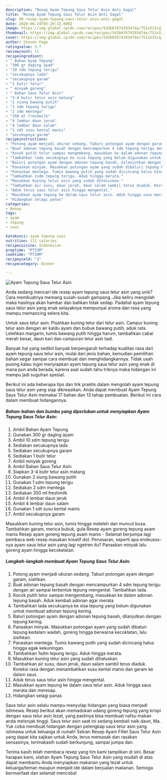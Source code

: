 ```yaml
---
description: "Resep Ayam Tepung Saus Telur Asin Anti Gagal"
title: "Resep Ayam Tepung Saus Telur Asin Anti Gagal"
slug: 90-resep-ayam-tepung-saus-telur-asin-anti-gagal
date: 2020-06-24T05:29:23.680Z
image: https://img-global.cpcdn.com/recipes/5d3b6f674393474e/751x532cq70/ayam-tepung-saus-telur-asin-foto-resep-utama.jpg
thumbnail: https://img-global.cpcdn.com/recipes/5d3b6f674393474e/751x532cq70/ayam-tepung-saus-telur-asin-foto-resep-utama.jpg
cover: https://img-global.cpcdn.com/recipes/5d3b6f674393474e/751x532cq70/ayam-tepung-saus-telur-asin-foto-resep-utama.jpg
author: Steven Page
ratingvalue: 3.7
reviewcount: 11
recipeingredient:
- " Bahan Ayam Tepung"
- "300 gr daging ayam"
- "10 sdm tepung terigu"
- "secukupnya lada"
- "secukupnya garam"
- "1 butir telur"
- " minyak goreng"
- " Bahan Saus Telur Asin"
- "3-4 butir telur asin matang"
- "2 siung bawang putih"
- "1 sdm tepung terigu"
- "2 sdm mentega"
- "350 ml freshmilk"
- "4 lembar daun jeruk"
- "4 lembar daun salam"
- "1 sdt susu kental manis"
- "secukupnya garam"
recipeinstructions:
- "Potong ayam menjadi ukuran sedang. Taburi potongan ayam dengan garam, sisihkan."
- "Buat adonan tepung basah dengan mencampurkan 4 sdm tepung terigu dengan air sampai terbentuk tepung mengental. Tambahkan lada."
- "Kocok putih telur sampai mengembang, masukkan ke dalam adonan tepung basah. Aduk kembali adonan agar merata"
- "Tambahkan lada secukupnya ke sisa tepung yang belum digunakan untuk membuat adonan tepung kering."
- "Baluri potongan ayam dengan adonan tepung basah, dilanjutkan dengan tepung kering."
- "Panaskan minyak. Masukkan potongan ayam yang sudah dibaluri tepung kedalam wadah, goreng hingga berwarna kecoklatan, lalu sisihkan."
- "Panaskan mentega. Tumis bawang putih yang sudah dicincang halus hingga agak kekuningan."
- "Tambahkan 1sdm tepung terigu. Aduk hingga merata."
- "Masukkan kuning telur asin yang sudah dihaluskan."
- "Tambahkan air susu, daun jeruk, daun salam sambil terus diaduk. Koreksi rasa dengan menambahkan susu kental manis dan garam ke dalam saus."
- "Aduk terus saus telur asin hingga mengental."
- "Masukkan ayam tepung ke dalam saus telur asin. Aduk hingga saus merata dan meresap."
- "Hidangkan selagi panas"
categories:
- Resep
tags:
- ayam
- tepung
- saus

katakunci: ayam tepung saus 
nutrition: 111 calories
recipecuisine: Indonesian
preptime: "PT33M"
cooktime: "PT39M"
recipeyield: "3"
recipecategory: Dinner

---
```



![Ayam Tepung Saus Telur Asin](https://img-global.cpcdn.com/recipes/5d3b6f674393474e/751x532cq70/ayam-tepung-saus-telur-asin-foto-resep-utama.jpg)

Anda sedang mencari ide resep ayam tepung saus telur asin yang unik? Cara membuatnya memang susah-susah gampang. Jika keliru mengolah maka hasilnya akan hambar dan bahkan tidak sedap. Padahal ayam tepung saus telur asin yang enak selayaknya mempunyai aroma dan rasa yang mampu memancing selera kita.

Untuk saus telur asin: Pisahkan kuning telur dari telur asin. Campur kuning telur asin dengan air kaldu ayam dan bubuk bawang putih, aduk rata. Lelehkan margarin, tumis bawang putih hingga harum, tambahkan cabai merah besar, daun kari dan campuran telur asin tadi.

Banyak hal yang sedikit banyak berpengaruh terhadap kualitas rasa dari ayam tepung saus telur asin, mulai dari jenis bahan, kemudian pemilihan bahan segar sampai cara membuat dan menghidangkannya. Tidak usah pusing kalau ingin menyiapkan ayam tepung saus telur asin yang enak di mana pun anda berada, karena asal sudah tahu triknya maka hidangan ini mampu jadi suguhan spesial.


Berikut ini ada beberapa tips dan trik praktis dalam mengolah ayam tepung saus telur asin yang siap dikreasikan. Anda dapat membuat Ayam Tepung Saus Telur Asin memakai 17 bahan dan 13 tahap pembuatan. Berikut ini cara dalam membuat hidangannya.

<!--inarticleads1-->

##### Bahan-bahan dan bumbu yang diperlukan untuk menyiapkan Ayam Tepung Saus Telur Asin:

1. Ambil  Bahan Ayam Tepung
1. Gunakan 300 gr daging ayam
1. Ambil 10 sdm tepung terigu
1. Sediakan secukupnya lada
1. Sediakan secukupnya garam
1. Sediakan 1 butir telur
1. Ambil  minyak goreng
1. Ambil  Bahan Saus Telur Asin
1. Siapkan 3-4 butir telur asin matang
1. Gunakan 2 siung bawang putih
1. Gunakan 1 sdm tepung terigu
1. Sediakan 2 sdm mentega
1. Sediakan 350 ml freshmilk
1. Ambil 4 lembar daun jeruk
1. Ambil 4 lembar daun salam
1. Gunakan 1 sdt susu kental manis
1. Ambil secukupnya garam


Masukkam kuning telur asin, tumis hingga meleleh dan muncul busa. Tambahkan garam, merica bubuk, gula Resep ayam goreng tepung asam manis Resep ayam goreng tepung asam manis - Selamat berjumpa lagi pembaca web resep masakan kreatif dot. Penasaran, seperti apa endeusss-nya ayam saus telur asin yang lagi ngetren itu? Panaskan minyak lalu goreng ayam hingga kecokelatan. 

<!--inarticleads2-->

##### Langkah-langkah membuat Ayam Tepung Saus Telur Asin:

1. Potong ayam menjadi ukuran sedang. Taburi potongan ayam dengan garam, sisihkan.
1. Buat adonan tepung basah dengan mencampurkan 4 sdm tepung terigu dengan air sampai terbentuk tepung mengental. Tambahkan lada.
1. Kocok putih telur sampai mengembang, masukkan ke dalam adonan tepung basah. Aduk kembali adonan agar merata
1. Tambahkan lada secukupnya ke sisa tepung yang belum digunakan untuk membuat adonan tepung kering.
1. Baluri potongan ayam dengan adonan tepung basah, dilanjutkan dengan tepung kering.
1. Panaskan minyak. Masukkan potongan ayam yang sudah dibaluri tepung kedalam wadah, goreng hingga berwarna kecoklatan, lalu sisihkan.
1. Panaskan mentega. Tumis bawang putih yang sudah dicincang halus hingga agak kekuningan.
1. Tambahkan 1sdm tepung terigu. Aduk hingga merata.
1. Masukkan kuning telur asin yang sudah dihaluskan.
1. Tambahkan air susu, daun jeruk, daun salam sambil terus diaduk. Koreksi rasa dengan menambahkan susu kental manis dan garam ke dalam saus.
1. Aduk terus saus telur asin hingga mengental.
1. Masukkan ayam tepung ke dalam saus telur asin. Aduk hingga saus merata dan meresap.
1. Hidangkan selagi panas


Saus telur asin selalu mampu menyulap hidangan yang biasa menjadi istimewa. Resep berikut akan memadukan udang goreng tepung yang krispi dengan saus telur asin lezat, yang pastinya bisa membuat nafsu makan anda melonjak tinggi. Saus telur asin saat ini sedang kembali naik daun, Ma. Yuk coba membuat hidangan dengan pelengkap saus telur asin yang istimewa untuk keluarga di rumah! Sekian Resep Ayam Fillet Saus Telur Asin yang dapat kita sajikan untuk Anda, terus memasak dan rasakan sensasinya, terimakasih sudah berkunjung, sampai jumpa dan. 

Terima kasih telah membaca resep yang tim kami tampilkan di sini. Besar harapan kami, olahan Ayam Tepung Saus Telur Asin yang mudah di atas dapat membantu Anda menyiapkan makanan yang lezat untuk keluarga/teman maupun menjadi ide dalam berjualan makanan. Semoga bermanfaat dan selamat mencoba!
